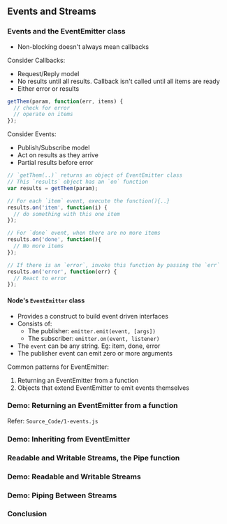 ## Events and Streams

### Events and the EventEmitter class
- Non-blocking doesn't always mean callbacks

Consider Callbacks:
- Request/Reply model
- No results until all results. Callback isn't called until all items are ready
- Either error or results

```js
getThem(param, function(err, items) {
  // check for error
  // operate on items
});
```

Consider Events:
- Publish/Subscribe model
- Act on results as they arrive
- Partial results before error

```js
// `getThem(..)` returns an object of EventEmitter class
// This `results` object has an `on` function
var results = getThem(param);

// For each `item` event, execute the function(){..}
results.on('item', function(i) {
  // do something with this one item
});

// For `done` event, when there are no more items
results.on('done', function(){
  // No more items
});

// If there is an `error`, invoke this function by passing the `err`
results.on('error', function(err) {
  // React to error
});
```

#### Node's `EventEmitter` class
- Provides a construct to build event driven interfaces
- Consists of:
  - The publisher: `emitter.emit(event, [args])`
  - The subscriber: `emitter.on(event, listener)`
- The `event` can be any string. Eg: item, done, error
- The publisher event can emit zero or more arguments

Common patterns for EventEmitter:
1. Returning an EventEmitter from a function
2. Objects that extend EventEmitter to emit events themselves

### Demo: Returning an EventEmitter from a function
Refer: `Source_Code/1-events.js`

### Demo: Inheriting from EventEmitter
### Readable and Writable Streams, the Pipe function
### Demo: Readable and Writable Streams
### Demo: Piping Between Streams
### Conclusion
